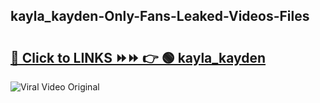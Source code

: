 
 ## kayla_kayden-Only-Fans-Leaked-Videos-Files

# <h2><a href="https://mediaupload.pro?kayla_kayden">🔗 Click to LINKS ⏩⏩ 👉 🟢 kayla_kayden </a></h2>

<a href="https://mediaupload.pro?kayla_kayden" rel="nofollow" data-target="animated-image.originalLink"><img src="https://i.ibb.co.com/xMMVF88/686577567.gif" alt="Viral Video Original" style="max-width: 100%; display: inline-block;" data-target="animated-image.originalImage"></a>